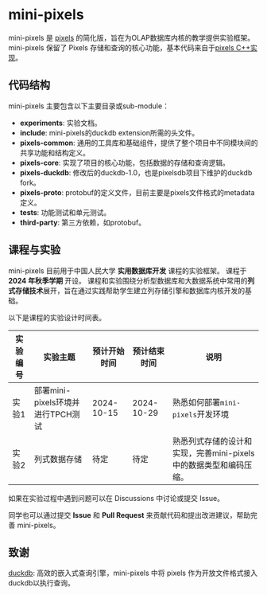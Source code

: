 # mini-pixels

mini-pixels 是 [pixels](https://github.com/pixelsdb/pixels) 的简化版，旨在为OLAP数据库内核的教学提供实验框架。mini-pixels 保留了 Pixels 存储和查询的核心功能，基本代码来自于[pixels C++实现](https://github.com/pixelsdb/pixels/tree/master/cpp)。

## 代码结构

mini-pixels 主要包含以下主要目录或sub-module：

- **experiments**: 实验文档。
- **include**: mini-pixels的duckdb extension所需的头文件。
- **pixels-common**: 通用的工具库和基础组件，提供了整个项目中不同模块间的共享功能和结构定义。
- **pixels-core**: 实现了项目的核心功能，包括数据的存储和查询逻辑。
- **pixels-duckdb**: 修改后的duckdb-1.0，也是pixelsdb项目下维护的duckdb fork。
- **pixels-proto**: protobuf的定义文件，目前主要是pixels文件格式的metadata定义。
- **tests**: 功能测试和单元测试。
- **third-party**: 第三方依赖，如protobuf。

## 课程与实验

mini-pixels 目前用于中国人民大学 **实用数据库开发** 课程的实验框架。
课程于 **2024 年秋季学期** 开设。
课程和实验围绕分析型数据库和大数据系统中常用的**列式存储技术**展开，旨在通过实践帮助学生建立列存储引擎和数据库内核开发的基础。

以下是课程的实验设计时间表。

| 实验编号 | 实验主题                     | 预计开始时间 | 预计结束时间 | 说明                                     |
| -------- |--------------------------| ------------ | ------------ |----------------------------------------|
| 实验1    | 部署mini-pixels环境并进行TPCH测试 | 2024-10-15   | 2024-10-29   | 熟悉如何部署`mini-pixels`开发环境                |
| 实验2    | 列式数据存储                   | 待定         | 待定         | 熟悉列式存储的设计和实现，完善mini-pixels中的数据类型和编码压缩。 |

如果在实验过程中遇到问题可以在 Discussions 中讨论或提交 Issue。

同学也可以通过提交 **Issue** 和 **Pull Request** 来贡献代码和提出改进建议，帮助完善 mini-pixels。

## 致谢

[duckdb](https://github.com/duckdb/duckdb): 高效的嵌入式查询引擎，mini-pixels 中将 pixels 作为开放文件格式接入duckdb以执行查询。